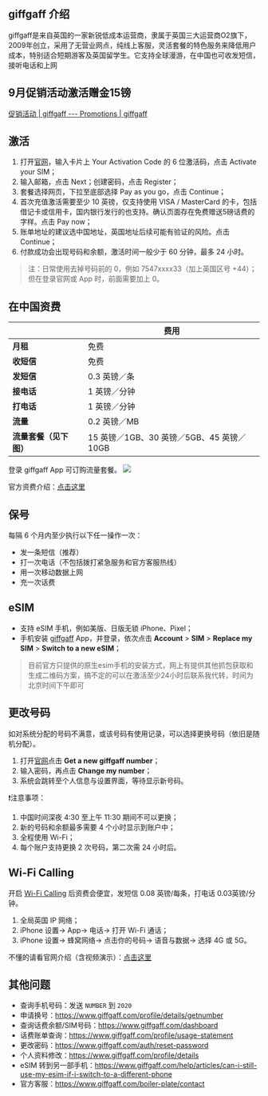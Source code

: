 ## giffgaff 介绍

giffgaff是来自英国的一家新锐低成本运营商，隶属于英国三大运营商O2旗下，2009年创立，采用了无营业网点，纯线上客服，灵活套餐的特色服务来降低用户成本，特别适合短期游客及英国留学生。它支持全球漫游，在中国也可收发短信，接听电话和上网

## 9月促销活动激活赠金15镑

[促销活动 | giffgaff --- Promotions | giffgaff](https://www.giffgaff.com/terms/promotions#mgm_promo_september_25)

## 激活

1. 打开[官网](https://www.giffgaff.com/activate)，输入卡片上 Your Activation Code 的 6 位激活码，点击 Activate your SIM；
2. 输入邮箱，点击 Next；创建密码，点击 Register；
3. 套餐选择网页，下拉至底部选择 Pay as you go，点击 Continue；
4. 首次充值激活需要至少 10 英镑，仅支持使用 VISA / MasterCard 的卡，包括借记卡或信用卡，国内银行发行的也支持。确认页面存在免费赠送5磅话费的字样。点击 Pay now；
5. 账单地址的建议选中国地址，英国地址后续可能有验证的风险。点击 Continue；
6. 付款成功会出现号码和余额，激活时间一般少于 60 分钟，最多 24 小时。

> 注：日常使用去掉号码前的 0，例如 7547xxxx33（加上英国区号 +44）；但在登录官网或 App 时，前面需要加上 0。

## 在中国资费


|                        | 费用                                      |
| ---------------------- | ----------------------------------------- |
| **月租**               | 免费                                      |
| **收短信**             | 免费                                      |
| **发短信**             | 0.3 英镑／条                              |
| **接电话**             | 1 英镑／分钟                              |
| **打电话**             | 1 英镑／分钟                              |
| **流量**               | 0.2 英镑／MB                              |
| **流量套餐（见下图）** | 15 英镑／1GB、30 英镑／5GB、45 英镑／10GB |

登录 giffgaff App 可订购流量套餐。
![](https://i.imgur.com/cvQXm1p.jpeg)

官方资费介绍：[点击这里](https://www.giffgaff.com/roaming-charges)

## 保号

每隔 6 个月内至少执行以下任一操作一次：

- 发一条短信（推荐）
- 打一次电话（不包括拨打紧急服务和官方客服热线）
- 用一次移动数据上网
- 充一次话费

## eSIM

- 支持 eSIM 手机，例如美版、日版无锁 iPhone、Pixel；
- 手机安装 [giffgaff](https://apps.apple.com/cn/app/giffgaff/id571246020) App，并登录，依次点击 **Account** > **SIM** > **Replace my SIM** > **Switch to a new eSIM**；

> 目前官方只提供的原生esim手机的安装方式，网上有提供其他抓包获取和生成二维码方案，搞不定的可以在激活至少24小时后联系我代转，时间为北京时间下午即可

## 更改号码

如对系统分配的号码不满意，或该号码有使用记录，可以选择更换号码（依旧是随机分配）。

1. 打开[官网](https://www.giffgaff.com/profile/details/getnumber)点击 **Get a new giffgaff number**；
2. 输入密码，再点击 **Change my number**；
3. 系统会跳转至个人信息与设置界面，等待显示新号码。

❗注意事项：

1. 中国时间深夜 4:30 至上午 11:30 期间不可以更换；
2. 新的号码和余额最多需要 4 个小时显示到账户中；
3. 全程使用 Wi-Fi；
4. 每个账户支持更换 2 次号码，第二次需 24 小时后。

## Wi-Fi Calling

开启 [Wi-Fi Calling](https://www.giffgaff.com/international) 后资费会便宜，发短信 0.08 英镑/每条，打电话 0.03英镑/分钟。

1. 全局英国 IP 网络；
2. iPhone 设置→ App→  电话→  打开 Wi-Fi 通话；
3. iPhone 设置→ 蜂窝网络→ 点击你的号码→ 语音与数据→ 选择 4G 或 5G。

不懂的请看官网介绍（含视频演示）：[点击这里](https://help.giffgaff.com/en/articles/258841-wifi-calling-and-volte)

## 其他问题

- 查询手机号码：发送 `NUMBER` 到 `2020`
- 申请换号：https://www.giffgaff.com/profile/details/getnumber
- 查询话费余额/SIM号码：https://www.giffgaff.com/dashboard
- 话费账单查询：https://www.giffgaff.com/profile/usage-statement
- 更改密码：https://www.giffgaff.com/auth/reset-password
- 个人资料修改：https://www.giffgaff.com/profile/details
- eSIM 转到另一部手机：https://www.giffgaff.com/help/articles/can-i-still-use-my-esim-if-i-switch-to-a-different-phone
- 官方客服：https://www.giffgaff.com/boiler-plate/contact
